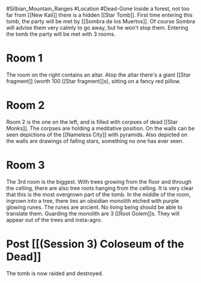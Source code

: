 #Silbian_Mountain_Ranges #Location #Dead-Gone 
Inside a forest, not too far from [[New Kali]] there is a hidden [[Star Tomb]]. First time entering this tomb, the party will be met by [[Sombra de los Muertos]]. Of course Sombra will advise them very calmly to go away, but he won't stop them. Entering the tomb the party will be met with 3 rooms.
# Room 1
The room on the right contains an altar. Atop the altar there's a giant [[Star fragment]] (worth 100 [[Star fragment]]s), sitting on a fancy red pillow.
# Room 2
Room 2 is the one on the left, and is filled with corpses of dead [[Star Monks]]. The corpses are holding a meditative position. On the walls can be seen depictions of the [[Nameless City]] with pyramids. Also depicted on the walls are drawings of falling stars, something no one has ever seen.
# Room 3
The 3rd room is the biggest. With trees growing from the floor and through the celling, there are also tree roots hanging from the celling. It is very clear that this is the most overgrown part of the tomb. In the middle of the room, ingrown into a tree, there lies an obsidian monolith etched with purple glowing runes. The runes are ancient. No living being should be able to translate them. Guarding the monolith are 3 [[Root Golem]]s. They will appear out of the trees and insta-agro.
# Post [[(Session 3) Coloseum of the Dead]]
The tomb is now raided and destroyed.